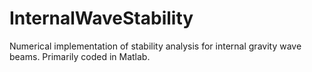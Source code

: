 # InternalWaveStability
Numerical implementation of stability analysis for internal gravity wave beams.  Primarily coded in Matlab.
